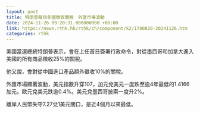 ```yaml
---
layout: post
title: 特朗普擬向多國徵收關稅　外匯市場波動
date: 2024-11-26 09:20:31.000000000 +08:00
link: https://news.rthk.hk/rthk/ch/component/k2/1780820-20241126.htm
categories: rthk
---
```


美國當選總統特朗普表示，會在上任首日簽署行政命令，對從墨西哥和加拿大進入美國的所有商品徵收25%的關稅。

他又說，會對從中國進口產品額外徵收10%的關稅。

外匯市場顯著波動，美元指數升穿107，加元兌美元一度跌至逾4年最低的1.4166加元。歐元兌美元跌逾0.4%。美元兌墨西哥披索一度升2%。

離岸人民幣失守7.27兌1美元關口，是近4個月以來最低。
